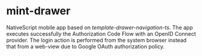 # mint-drawer

NativeScript mobile app based on  *template-drawer-navigation-ts*.
The app executes successfully the Authorization Code Flow with an OpenID Connect provider. The login action is performed from the system browser instead that from a web-view due to Google OAuth authorization policy.
